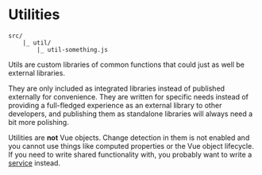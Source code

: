 
# Utilities

```
src/
    |_ util/
        |_ util-something.js
```

Utils are custom libraries of common functions that could just as well be external libraries.

They are only included as integrated libraries instead of published externally for convenience. They are written for specific needs instead of providing a full-fledged experience as an external library to other developers, and publishing them as standalone libraries will always need a bit more polishing.

Utilities are **not** Vue objects. Change detection in them is not enabled and you cannot use things like computed properties or the Vue object lifecycle. If you need to write shared functionality with, you probably want to write a [service](services.md) instead.
